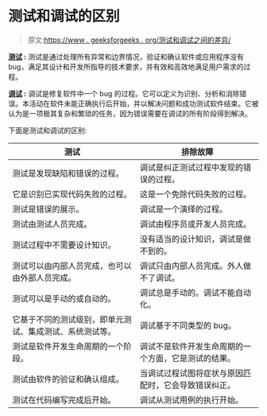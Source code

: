 # 测试和调试的区别

> 原文:[https://www . geeksforgeeks . org/测试和调试之间的差异/](https://www.geeksforgeeks.org/differences-between-testing-and-debugging/)

**[测试](https://www.geeksforgeeks.org/software-testing-basics/) :**
测试是通过处理所有异常和边界情况，验证和确认软件或应用程序没有 bug，满足其设计和开发所指导的技术要求，并有效和高效地满足用户需求的过程。

**[调试](https://www.geeksforgeeks.org/software-engineering-debugging/) :**
调试是修复软件中一个 bug 的过程。它可以定义为识别、分析和消除错误。本活动在软件未能正确执行后开始，并以解决问题和成功测试软件结束。它被认为是一项极其复杂和繁琐的任务，因为错误需要在调试的所有阶段得到解决。

下面是测试和调试的区别:

| 测试 | 排除故障 |
| --- | --- |
| 测试是发现缺陷和错误的过程。 | 调试是纠正测试过程中发现的错误的过程。 |
| 它是识别已实现代码失败的过程。 | 这是一个免除代码失败的过程。 |
| 测试是错误的展示。 | 调试是一个演绎的过程。 |
| 测试由测试人员完成。 | 调试由程序员或开发人员完成。 |
| 测试过程中不需要设计知识。 | 没有适当的设计知识，调试是做不到的。 |
| 测试可以由内部人员完成，也可以由外部人员完成。 | 调试只由内部人员完成。外人做不了调试。 |
| 测试可以是手动的或自动的。 | 调试总是手动的。调试不能自动化。 |
| 它基于不同的测试级别，即单元测试、集成测试、系统测试等。 | 调试基于不同类型的 bug。 |
| 测试是软件开发生命周期的一个阶段。 | 调试不是软件开发生命周期的一个方面，它是测试的结果。 |
| 测试由软件的验证和确认组成。 | 当调试过程试图将症状与原因匹配时，它会导致错误纠正。 |
| 测试在代码编写完成后开始。 | 调试从测试用例的执行开始。 |